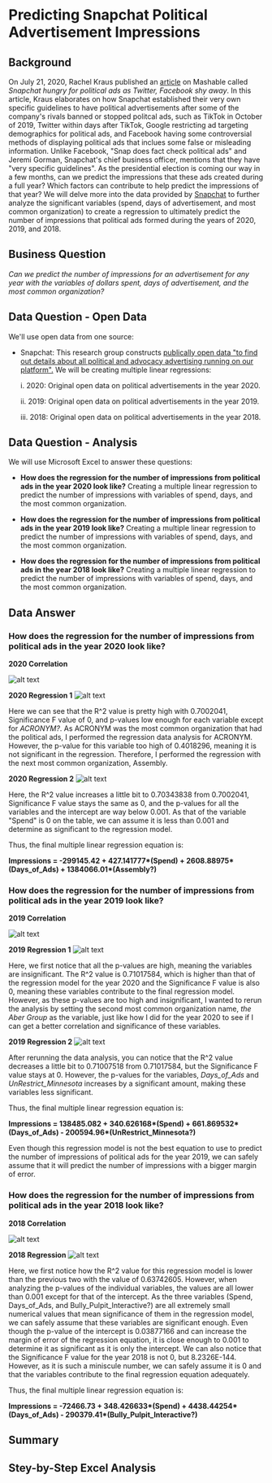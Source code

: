 # Predicting Snapchat Political Advertisement Impressions
## Background
On July 21, 2020, Rachel Kraus published an [article](https://mashable.com/article/snapchat-political-ads-q2-2020-earnings/) on Mashable called _Snapchat hungry for political ads as Twitter, Facebook shy away_. In this article, Kraus elaborates on how Snapchat established their very own specific guidelines to have political advertisements after some of the company's rivals banned or stopped politcal ads, such as TikTok in October of 2019, Twitter within days after TikTok, Google restricting ad targeting demographics for political ads, and Facebook having some controversial methods of displaying political ads that inclues some false or misleading information. Unlike Facebook, "Snap does fact check political ads" and Jeremi Gorman, Snapchat's chief business officer, mentions that they have "very specific guidelines". As the presidential election is coming our way in a few months, can we predict the impressions that these ads created during a full year? Which factors can contribute to help predict the impressions of that year? We will delve more into the data provided by [Snapchat](https://www.snap.com/en-US/political-ads/) to further analyze the significant variables (spend, days of advertisement, and most common organization) to create a regression to ultimately predict the number of impressions that political ads formed during the years of 2020, 2019, and 2018.
## Business Question
_Can we predict the number of impressions for an advertisement for any year with the variables of dollars spent, days of advertisement, and the most common organization?_
## Data Question - Open Data
We'll use open data from one source:
- Snapchat: This research group constructs [publically open data "to find out details about all political and advocacy advertising running on our platform".](https://www.snap.com/en-US/political-ads/) We will be creating multiple linear regressions:
    
    i. 2020: Original open data on political advertisements in the year 2020.
    
    ii. 2019: Original open data on political advertisements in the year 2019.
    
    iii. 2018: Original open data on political advertisements in the year 2018.
## Data Question - Analysis
We will use Microsoft Excel to answer these questions:

- __How does the regression for the number of impressions from political ads in the year 2020 look like?__ Creating a multiple linear regression to predict the number of impressions with variables of spend, days, and the most common organization.

- __How does the regression for the number of impressions from political ads in the year 2019 look like?__ Creating a multiple linear regression to predict the number of impressions with variables of spend, days, and the most common organization.

- __How does the regression for the number of impressions from political ads in the year 2018 look like?__ Creating a multiple linear regression to predict the number of impressions with variables of spend, days, and the most common organization.

## Data Answer

### How does the regression for the number of impressions from political ads in the year 2020 look like?
__2020 Correlation__

![alt text](https://github.com/schoi74/Snapchat-Politcal-Ads-Impressions/blob/master/2020%20correlation.png)

__2020 Regression 1__
![alt text](https://github.com/schoi74/Snapchat-Politcal-Ads-Impressions/blob/master/2020%20regression%201.png)

Here we can see that the R^2 value is pretty high with 0.7002041, Significance F value of 0, and p-values low enough for each variable except for _ACRONYM?_. As ACRONYM was the most common organization that had the political ads, I performed the regression data analysis for ACRONYM. However, the p-value for this variable too high of 0.4018296, meaning it is not significant in the regression. Therefore, I performed the regression with the next most common organization, Assembly. 

__2020 Regression 2__
![alt text](https://github.com/schoi74/Snapchat-Politcal-Ads-Impressions/blob/master/2020%20regression%202.png)

Here, the R^2 value increases a little bit to 0.70343838 from 0.7002041, Significance F value stays the same as 0, and the p-values for all the variables and the intercept are way below 0.001. As that of the variable "Spend" is 0 on the table, we can assume it is less than 0.001 and determine as significant to the regression model. 

Thus, the final multiple linear regression equation is:

__Impressions = -299145.42 + 427.141777*(Spend) + 2608.88975*(Days_of_Ads) + 1384066.01*(Assembly?)__

### How does the regression for the number of impressions from political ads in the year 2019 look like?
__2019 Correlation__

![alt text](https://github.com/schoi74/Snapchat-Politcal-Ads-Impressions/blob/master/2019%20correlation.png)

__2019 Regression 1__
![alt text](https://github.com/schoi74/Snapchat-Politcal-Ads-Impressions/blob/master/2019%20regression%201.png)

Here, we first notice that all the p-values are high, meaning the variables are insignificant. The R^2 value is 0.71017584, which is higher than that of the regression model for the year 2020 and the Significance F value is also 0, meaning these variables contribute to the final regression model. However, as these p-values are too high and insignificant, I wanted to rerun the analysis by setting the second most common organization name, _the Aber Group_ as the variable, just like how I did for the year 2020 to see if I can get a better correlation and significance of these variables.

__2019 Regression 2__
![alt text](https://github.com/schoi74/Snapchat-Politcal-Ads-Impressions/blob/master/2019%20regression%202.png)

After rerunning the data analysis, you can notice that the R^2 value decreases a little bit to 0.71007518 from 0.71017584, but the Significance F value stays at 0. However, the p-values for the variables, _Days_of_Ads_ and _UnRestrict_Minnesota_ increases by a significant amount, making these variables less significant.

Thus, the final multiple linear regression equation is:

__Impressions = 138485.082 + 340.626168*(Spend) + 661.869532*(Days_of_Ads) - 200594.96*(UnRestrict_Minnesota?)__

Even though this regression model is not the best equation to use to predict the number of impressions of political ads for the year 2019, we can safely assume that it will predict the number of impressions with a bigger margin of error.

### How does the regression for the number of impressions from political ads in the year 2018 look like?
__2018 Correlation__

![alt text]()

__2018 Regression__
![alt text](https://github.com/schoi74/Snapchat-Politcal-Ads-Impressions/blob/master/2018%20regression.png)

Here, we first notice how the R^2 value for this regression model is lower than the previous two with the value of 0.63742605. However, when analyzing the p-values of the individual variables, the values are all lower than 0.001 except for that of the intercept. As the three variables (Spend, Days_of_Ads, and Bully_Pulpit_Interactive?) are all extremely small numerical values that mean significance of them in the regression model, we can safely assume that these variables are significant enough. Even though the p-value of the intercept is 0.03877166 and can increase the margin of error of the regression equation, it is close enough to 0.001 to determine it as significant as it is only the intercept. We can also notice that the Significance F value for the year 2018 is not 0, but 8.2326E-144. However, as it is such a miniscule number, we can safely assume it is 0 and that the variables contribute to the final regression equation adequately. 

Thus, the final multiple linear regression equation is:

__Impressions = -72466.73 + 348.426633*(Spend) + 4438.44254*(Days_of_Ads) - 290379.41*(Bully_Pulpit_Interactive?)__

## Summary
## Stey-by-Step Excel Analysis
